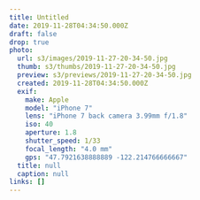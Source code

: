 ```yaml
---
title: Untitled
date: 2019-11-28T04:34:50.000Z
draft: false
drop: true
photo:
  url: s3/images/2019-11-27-20-34-50.jpg
  thumb: s3/thumbs/2019-11-27-20-34-50.jpg
  preview: s3/previews/2019-11-27-20-34-50.jpg
  created: 2019-11-28T04:34:50.000Z
  exif:
    make: Apple
    model: "iPhone 7"
    lens: "iPhone 7 back camera 3.99mm f/1.8"
    iso: 40
    aperture: 1.8
    shutter_speed: 1/33
    focal_length: "4.0 mm"
    gps: "47.7921638888889 -122.214766666667"
  title: null
  caption: null
links: []
---
```

